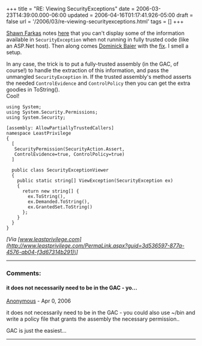+++
title = "RE: Viewing SecurityExceptions"
date = 2006-03-23T14:39:00.000-06:00
updated = 2006-04-16T01:17:41.926-05:00
draft = false
url = '/2006/03/re-viewing-securityexceptions.html'
tags = []
+++

[Shawn Farkas](http://blogs.msdn.com/shawnfa) notes [here](http://blogs.msdn.com/shawnfa/archive/2006/03/23/557062.aspx) that you can't display some of the information available in `SecurityException` when not running in fully trusted code (like an ASP.Net host). Then along comes [Dominick Baier](http://www.leastprivilege.com/) with the [fix](http://www.leastprivilege.com/PermaLink.aspx?guid=3d536597-877a-4576-ab04-f3d67314b291). I smell a setup.

In any case, the trick is to put a fully-trusted assembly (in the GAC, of course!) to handle the extraction of this information, and pass the unmangled `SecurityException` in. If the trusted assembly's method asserts the needed `ControlEvidence` and `ControlPolicy` then you can get the extra goodies in ToString().  
Cool!

```
using System;
using System.Security.Permissions;
using System.Security;

[assembly: AllowPartiallyTrustedCallers]
namespace LeastPrivilege
{
  [
   SecurityPermission(SecurityAction.Assert, 
   ControlEvidence=true, ControlPolicy=true)
  ]

  public class SecurityExceptionViewer
  {
    public static string[] ViewException(SecurityException ex)
    {
      return new string[] {
        ex.ToString(),
        ex.Demanded.ToString(),
        ex.GrantedSet.ToString() 
      };
    }
  }
}
```

_\[Via [www.leastprivilege.com](http://www.leastprivilege.com/PermaLink.aspx?guid=3d536597-877a-4576-ab04-f3d67314b291)\]_

---
### Comments:
#### it does not necessarily need to be in the GAC - yo...
[Anonymous]( "noreply@blogger.com") - <time datetime="2006-04-16T01:17:00.000-05:00">Apr 0, 2006</time>

it does not necessarily need to be in the GAC - you could also use ~/bin and write a policy file that grants the assembly the necessary permission..  
  
GAC is just the easiest...
<hr />
